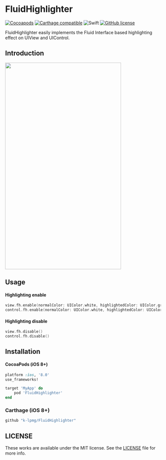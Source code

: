 # FluidHighlighter
[![Cocoapods](https://img.shields.io/cocoapods/v/FluidHighlighter.svg?style=flat)](https://cocoapods.org/pods/FluidHighlighter)
[![Carthage compatible](https://img.shields.io/badge/Carthage-compatible-4BC51D.svg?style=flat)](https://github.com/Carthage/Carthage)
![Swift](https://img.shields.io/badge/Swift-4.2-orange.svg)
[![GitHub license](https://img.shields.io/badge/license-MIT-lightgrey.svg?style=flat)](https://raw.githubusercontent.com/k-lpmg/FluidHighlighter/master/LICENSE)

FluidHighlighter easily implements the Fluid Interface based highlighting effect on UIView and UIControl.

## Introduction
<img src="https://user-images.githubusercontent.com/15151687/52348602-13489500-2a68-11e9-9997-343d9401880c.gif" width="375" height="667">

## Usage

#### Highlighting enable
```swift
view.fh.enable(normalColor: UIColor.white, highlightedColor: UIColor.gray)
control.fh.enable(normalColor: UIColor.white, highlightedColor: UIColor.gray)
```

#### Highlighting disable
```swift
view.fh.disable()
control.fh.disable()
```


## Installation

#### CocoaPods (iOS 8+)

```ruby
platform :ios, '8.0'
use_frameworks!

target 'MyApp' do
    pod 'FluidHighlighter'
end
```

### Carthage (iOS 8+)

```ruby
github "k-lpmg/FluidHighlighter"
```


## LICENSE

These works are available under the MIT license. See the [LICENSE][license] file
for more info.

[license]: LICENSE
